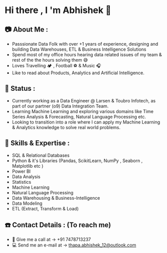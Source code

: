 # Hi there , I 'm Abhishek :raccoon:


## :camera: About Me : 

- Passsionate Data Folk with over +1 years of experience, designing and building Data Warehouses, ETL & Business Intelligence Solutions 
- Spend most of my office hours hearing data related issues of my team & rest of the the hours solving them :sweat_smile:
- Loves Travelling :camping: , Football :soccer:  & Music :headphones:
- Like to read about Products, Analytics and Artificial Intelligence.

## :bell: Status :

- Currently working as a Data Engineer @ Larsen & Toubro Infotech, as part of our partner (o9) Data Integration Team.
- Learning Machine Learning and exploring various domains like Time Series Analysis & Forecasting, Natural Language Processing  etc.  
- Looking to transition into a role where I can apply my Machine Learning & Analytics knowledge to solve real world problems.

## :key: Skills & Expertise :

- SQL & Relational Databases  
- Python & it's Libraries (Pandas, ScikitLearn, NumPy , Seaborn , Matplotlib etc )
- Power BI
- Data Analysis
- Statistics
- Machine Learning 
- Natural Language Processing
- Data Warehousing & Business-Intelligence
- Data Modeling
- ETL (Extract, Transform & Load)

## :phone: Contact Details : (To reach me)

- :iphone: Give me a call at -> +91 7478713237
- :computer: Send me an e-mail at -> thapa.abhishek_12@outlook.com



